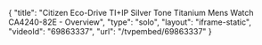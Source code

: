 {
    "title": "Citizen Eco-Drive TI+IP Silver Tone Titanium Mens Watch  CA4240-82E - Overview",
    "type": "solo",
    "layout": "iframe-static",
    "videoId": "69863337",
    "url": "\/tvpembed\/69863337"
}
